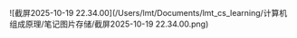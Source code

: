 ![截屏2025-10-19 22.34.00](/Users/lmt/Documents/lmt_cs_learning/计算机组成原理/笔记图片存储/截屏2025-10-19 22.34.00.png)